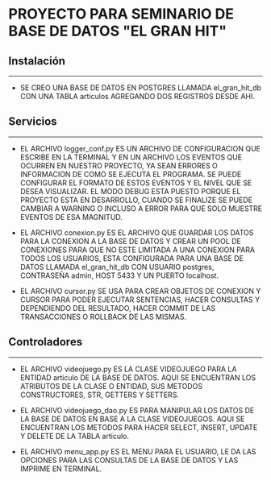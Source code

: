 # PROYECTO PARA SEMINARIO DE BASE DE DATOS "EL GRAN HIT"

## Instalación
---
- SE CREO UNA BASE DE DATOS EN POSTGRES LLAMADA el_gran_hit_db CON UNA TABLA articulos AGREGANDO DOS REGISTROS DESDE AHI.

## Servicios
---
- EL ARCHIVO logger_conf.py ES UN ARCHIVO DE CONFIGURACION QUE ESCRIBE EN LA TERMINAL Y EN UN ARCHIVO LOS EVENTOS QUE OCURREN EN NUESTRO PROYECTO, YA SEAN ERRORES O INFORMACION DE COMO SE EJECUTA EL PROGRAMA. SE PUEDE CONFIGURAR EL FORMATO DE ESTOS EVENTOS Y EL NIVEL QUE SE DESEA VISUALIZAR. EL MODO DEBUG ESTA PUESTO PORQUE EL PROYECTO ESTA EN DESARROLLO, CUANDO SE FINALIZE SE PUEDE CAMBIAR A WARNING O INCLUSO A ERROR PARA QUE SOLO MUESTRE EVENTOS DE ESA MAGNITUD.

- EL ARCHIVO conexion.py ES EL ARCHIVO QUE GUARDAR LOS DATOS PARA LA CONEXION A LA BASE DE DATOS Y CREAR UN POOL DE CONEXIONES PARA QUE NO ESTE LIMITADA A UNA CONEXION PARA TODOS LOS USUARIOS, ESTA CONFIGURADA PARA UNA BASE DE DATOS LLAMADA el_gran_hit_db CON USUARIO postgres, CONTRASEÑA admin, HOST 5433 Y UN PUERTO localhost.

- EL ARCHIVO cursor.py SE USA PARA CREAR OBJETOS DE CONEXION Y CURSOR PARA PODER EJECUTAR SENTENCIAS, HACER CONSULTAS Y DEPENDIENDO DEL RESULTADO, HACER COMMIT DE LAS TRANSACCIONES O ROLLBACK DE LAS MISMAS.

## Controladores
---
- EL ARCHIVO videojuego.py ES LA CLASE VIDEOJUEGO PARA LA ENTIDAD articulo DE LA BASE DE DATOS. AQUI SE ENCUENTRAN LOS ATRIBUTOS DE LA CLASE O ENTIDAD, SUS METODOS CONSTRUCTORES, STR, GETTERS Y SETTERS.

- EL ARCHIVO videojuego_dao.py ES PARA MANIPULAR LOS DATOS DE LA BASE DE DATOS EN BASE A LA CLASE VIDEOJUEGOS. AQUI SE ENCUENTRAN LOS METODOS PARA HACER SELECT, INSERT, UPDATE Y DELETE DE LA TABLA articulo.

- EL ARCHIVO menu_app.py ES EL MENU PARA EL USUARIO, LE DA LAS OPCIONES PARA LAS CONSULTAS DE LA BASE DE DATOS Y LAS IMPRIME EN TERMINAL.
